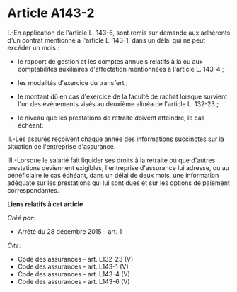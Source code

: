 # Article A143-2

I.-En application de l'article L. 143-6, sont remis sur demande aux adhérents d'un contrat mentionné à l'article L. 143-1,
dans un délai qui ne peut excéder un mois :

- le rapport de gestion et les comptes annuels relatifs à la ou aux comptabilités auxiliaires d'affectation mentionnées à
l'article L. 143-4 ;

- les modalités d'exercice du transfert ;

- le montant dû en cas d'exercice de la faculté de rachat lorsque survient l'un des événements visés au deuxième alinéa de
l'article L. 132-23 ;

- le niveau que les prestations de retraite doivent atteindre, le cas échéant. 

II.-Les assurés reçoivent chaque année des informations succinctes sur la situation de l'entreprise d'assurance. 

III.-Lorsque le salarié fait liquider ses droits à la retraite ou que d'autres prestations deviennent exigibles, l'entreprise
d'assurance lui adresse, ou au bénéficiaire le cas échéant, dans un délai de deux mois, une information adéquate sur les
prestations qui lui sont dues et sur les options de paiement correspondantes.

**Liens relatifs à cet article**

_Créé par_:

  - Arrêté du 28 décembre 2015 - art. 1

_Cite_:

  - Code des assurances - art. L132-23 (V)
  - Code des assurances - art. L143-1 (V)
  - Code des assurances - art. L143-4 (V)
  - Code des assurances - art. L143-6 (V)
